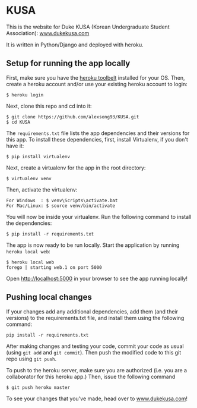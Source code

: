 KUSA
====

This is the website for Duke KUSA (Korean Undergraduate Student Association): www.dukekusa.com

It is written in Python/Django and deployed with heroku.


Setup for running the app locally
-----
First, make sure you have the <a href="https://devcenter.heroku.com/articles/getting-started-with-python#set-up">heroku toolbelt</a> installed for your OS. Then, create a heroku account and/or use your existing heroku account to login:

```
$ heroku login
```

Next, clone this repo and cd into it:
```
$ git clone https://github.com/alexsong93/KUSA.git
$ cd KUSA
```

The <code>requirements.txt</code> file lists the app dependencies and their versions for this app. To install these dependencies, first, install Virtualenv, if you don't have it:
```
$ pip install virtualenv
```

Next, create a virtualenv for the app in the root directory:
```
$ virtualenv venv
```

Then, activate the virtualenv:

```
For Windows  : $ venv\Scripts\activate.bat
For Mac/Linux: $ source venv/bin/activate
```

You will now be inside your virtualenv. Run the following command to install the dependencies:
```
$ pip install -r requirements.txt
```

The app is now ready to be run locally. Start the application by running <code>heroku local web</code>:
```
$ heroku local web
forego | starting web.1 on port 5000
```

Open <a href="http://localhost:5000">http://localhost:5000</a> in your browser to see the app running locally!


Pushing local changes
-----
If your changes add any additional dependencies, add them (and their versions) to the requirements.txt file, and install them using the following command:
```
pip install -r requirements.txt
```

After making changes and testing your code, commit your code as usual (using <code>git add</code> and <code>git commit</code>). Then push the modified code to this git repo using <code>git push</code>. 

To push to the heroku server, make sure you are authorized (i.e. you are a collaborator for this heroku app.) Then, issue the following command
```
$ git push heroku master
```

To see your changes that you've made, head over to www.dukekusa.com!

